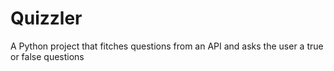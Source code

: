 # Quizzler
A Python project that fitches questions from an API and asks the user a true or false questions
